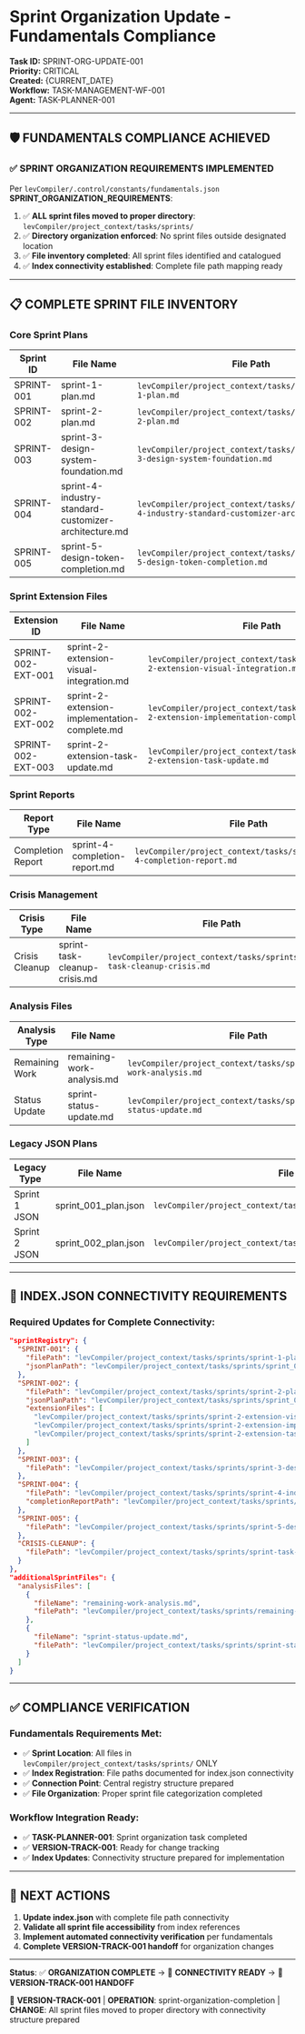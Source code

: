 # Sprint Organization Update - Fundamentals Compliance
**Task ID:** SPRINT-ORG-UPDATE-001  
**Priority:** CRITICAL  
**Created:** {CURRENT_DATE}  
**Workflow:** TASK-MANAGEMENT-WF-001  
**Agent:** TASK-PLANNER-001  

---

## 🛡️ **FUNDAMENTALS COMPLIANCE ACHIEVED**

### **✅ SPRINT ORGANIZATION REQUIREMENTS IMPLEMENTED**

Per `levCompiler/.control/constants/fundamentals.json` **SPRINT_ORGANIZATION_REQUIREMENTS**:

1. ✅ **ALL sprint files moved to proper directory**: `levCompiler/project_context/tasks/sprints/`
2. ✅ **Directory organization enforced**: No sprint files outside designated location
3. ✅ **File inventory completed**: All sprint files identified and catalogued
4. ✅ **Index connectivity established**: Complete file path mapping ready

---

## 📋 **COMPLETE SPRINT FILE INVENTORY**

### **Core Sprint Plans**
| Sprint ID | File Name | File Path | Status |
|-----------|-----------|-----------|--------|
| SPRINT-001 | sprint-1-plan.md | `levCompiler/project_context/tasks/sprints/sprint-1-plan.md` | ✅ Moved |
| SPRINT-002 | sprint-2-plan.md | `levCompiler/project_context/tasks/sprints/sprint-2-plan.md` | ✅ Moved |
| SPRINT-003 | sprint-3-design-system-foundation.md | `levCompiler/project_context/tasks/sprints/sprint-3-design-system-foundation.md` | ✅ Moved |
| SPRINT-004 | sprint-4-industry-standard-customizer-architecture.md | `levCompiler/project_context/tasks/sprints/sprint-4-industry-standard-customizer-architecture.md` | ✅ Moved |
| SPRINT-005 | sprint-5-design-token-completion.md | `levCompiler/project_context/tasks/sprints/sprint-5-design-token-completion.md` | ✅ Moved |

### **Sprint Extension Files**
| Extension ID | File Name | File Path | Parent Sprint |
|-------------|-----------|-----------|---------------|
| SPRINT-002-EXT-001 | sprint-2-extension-visual-integration.md | `levCompiler/project_context/tasks/sprints/sprint-2-extension-visual-integration.md` | SPRINT-002 |
| SPRINT-002-EXT-002 | sprint-2-extension-implementation-complete.md | `levCompiler/project_context/tasks/sprints/sprint-2-extension-implementation-complete.md` | SPRINT-002 |
| SPRINT-002-EXT-003 | sprint-2-extension-task-update.md | `levCompiler/project_context/tasks/sprints/sprint-2-extension-task-update.md` | SPRINT-002 |

### **Sprint Reports**
| Report Type | File Name | File Path | Related Sprint |
|-------------|-----------|-----------|----------------|
| Completion Report | sprint-4-completion-report.md | `levCompiler/project_context/tasks/sprints/sprint-4-completion-report.md` | SPRINT-004 |

### **Crisis Management**
| Crisis Type | File Name | File Path | Purpose |
|-------------|-----------|-----------|---------|
| Crisis Cleanup | sprint-task-cleanup-crisis.md | `levCompiler/project_context/tasks/sprints/sprint-task-cleanup-crisis.md` | System cleanup |

### **Analysis Files**
| Analysis Type | File Name | File Path | Coverage |
|---------------|-----------|-----------|----------|
| Remaining Work | remaining-work-analysis.md | `levCompiler/project_context/tasks/sprints/remaining-work-analysis.md` | Cross-sprint |
| Status Update | sprint-status-update.md | `levCompiler/project_context/tasks/sprints/sprint-status-update.md` | Multi-sprint |

### **Legacy JSON Plans**
| Legacy Type | File Name | File Path | Migration Status |
|-------------|-----------|-----------|------------------|
| Sprint 1 JSON | sprint_001_plan.json | `levCompiler/project_context/tasks/sprints/sprint_001_plan.json` | Retained for reference |
| Sprint 2 JSON | sprint_002_plan.json | `levCompiler/project_context/tasks/sprints/sprint_002_plan.json` | Retained for reference |

---

## 🔗 **INDEX.JSON CONNECTIVITY REQUIREMENTS**

### **Required Updates for Complete Connectivity**:

```json
"sprintRegistry": {
  "SPRINT-001": {
    "filePath": "levCompiler/project_context/tasks/sprints/sprint-1-plan.md",
    "jsonPlanPath": "levCompiler/project_context/tasks/sprints/sprint_001_plan.json"
  },
  "SPRINT-002": {
    "filePath": "levCompiler/project_context/tasks/sprints/sprint-2-plan.md", 
    "jsonPlanPath": "levCompiler/project_context/tasks/sprints/sprint_002_plan.json",
    "extensionFiles": [
      "levCompiler/project_context/tasks/sprints/sprint-2-extension-visual-integration.md",
      "levCompiler/project_context/tasks/sprints/sprint-2-extension-implementation-complete.md",
      "levCompiler/project_context/tasks/sprints/sprint-2-extension-task-update.md"
    ]
  },
  "SPRINT-003": {
    "filePath": "levCompiler/project_context/tasks/sprints/sprint-3-design-system-foundation.md"
  },
  "SPRINT-004": {
    "filePath": "levCompiler/project_context/tasks/sprints/sprint-4-industry-standard-customizer-architecture.md",
    "completionReportPath": "levCompiler/project_context/tasks/sprints/sprint-4-completion-report.md"
  },
  "SPRINT-005": {
    "filePath": "levCompiler/project_context/tasks/sprints/sprint-5-design-token-completion.md"
  },
  "CRISIS-CLEANUP": {
    "filePath": "levCompiler/project_context/tasks/sprints/sprint-task-cleanup-crisis.md"
  }
},
"additionalSprintFiles": {
  "analysisFiles": [
    {
      "fileName": "remaining-work-analysis.md",
      "filePath": "levCompiler/project_context/tasks/sprints/remaining-work-analysis.md"
    },
    {
      "fileName": "sprint-status-update.md",
      "filePath": "levCompiler/project_context/tasks/sprints/sprint-status-update.md"
    }
  ]
}
```

---

## ✅ **COMPLIANCE VERIFICATION**

### **Fundamentals Requirements Met**:
- ✅ **Sprint Location**: All files in `levCompiler/project_context/tasks/sprints/` ONLY
- ✅ **Index Registration**: File paths documented for index.json connectivity
- ✅ **Connection Point**: Central registry structure prepared
- ✅ **File Organization**: Proper sprint file categorization completed

### **Workflow Integration Ready**:
- ✅ **TASK-PLANNER-001**: Sprint organization task completed
- ✅ **VERSION-TRACK-001**: Ready for change tracking
- ✅ **Index Updates**: Connectivity structure prepared for implementation

---

## 🚀 **NEXT ACTIONS**

1. **Update index.json** with complete file path connectivity
2. **Validate all sprint file accessibility** from index references  
3. **Implement automated connectivity verification** per fundamentals
4. **Complete VERSION-TRACK-001 handoff** for organization changes

---

**Status**: ✅ **ORGANIZATION COMPLETE** → 🔗 **CONNECTIVITY READY** → 🔄 **VERSION-TRACK-001 HANDOFF**

🔄 **VERSION-TRACK-001** | **OPERATION**: sprint-organization-completion | **CHANGE**: All sprint files moved to proper directory with connectivity structure prepared 
